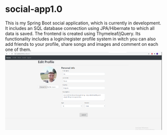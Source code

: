 # social-app1.0
This is my Spring Boot social application, which is currently in development. It includes an SQL database connection using JPA/Hibernate to which all data is saved. The frontend is created using Thymeleaf/jQuery. Its functionality includes a login/register profile system in witch you can also add friends to your  profile, share songs and images and comment on each one of them.
![Image of editProfile page](https://github.com/IPenev97/social-app1.0/blob/master/projectImages/ediProfile.png)
